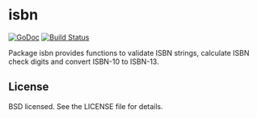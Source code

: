 isbn
====
[![GoDoc](https://godoc.org/github.com/moraes/isbn?status.svg)](https://godoc.org/github.com/moraes/isbn)
[![Build Status](https://travis-ci.org/moraes/isbn.png?branch=master)](https://travis-ci.org/moraes/isbn)

Package isbn provides functions to validate ISBN strings, calculate ISBN
check digits and convert ISBN-10 to ISBN-13.

## License

BSD licensed. See the LICENSE file for details.